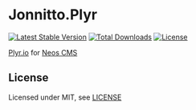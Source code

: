 Jonnitto.Plyr
=============

[![Latest Stable Version](https://poser.pugx.org/jonnitto/plyr/v/stable)](https://packagist.org/packages/jonnitto/plyr)
[![Total Downloads](https://poser.pugx.org/jonnitto/plyr/downloads)](https://packagist.org/packages/jonnitto/plyr)
[![License](https://poser.pugx.org/jonnitto/plyr/license)](https://packagist.org/packages/jonnitto/plyr)

[Plyr.io](http://plyr.io/) for [Neos CMS](https://www.neos.io)


License
-------

Licensed under MIT, see [LICENSE](LICENSE)
